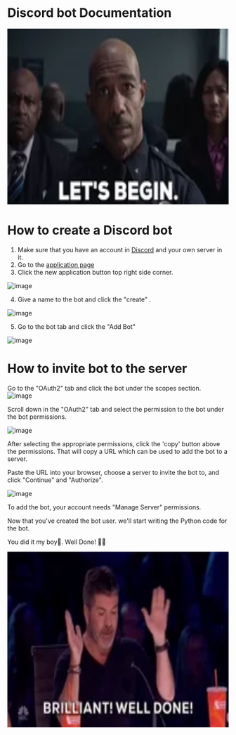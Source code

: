 # Discord bot Documentation

<img src="lets.webp" width = "1000" height = "400">

# How to create a Discord bot 
1. Make sure that you have an account in [Discord](https://discord.com/) and your own server in it.
2. Go to the [application page](https://discord.com/developers/applications)
3. Click the new application button top right side corner. 

![image](https://user-images.githubusercontent.com/72253236/112264499-fea2d780-8c96-11eb-8fef-9cabacddfedd.png)

4. Give a name to the bot and click the "create" .

![image](https://user-images.githubusercontent.com/72253236/112264683-3c9ffb80-8c97-11eb-9e1c-2ac482721c69.png)

5. Go to the bot tab and click the "Add Bot"

![image](https://user-images.githubusercontent.com/72253236/112265140-ff883900-8c97-11eb-9e1e-d799a3c8f2c4.png)

# How to invite bot to the server

Go to the "OAuth2" tab and click the bot under the scopes section.  
![image](https://user-images.githubusercontent.com/72253236/112266166-a9b49080-8c99-11eb-997f-299f11814bd5.png)

Scroll down in the "OAuth2" tab and select the permission to the bot under the bot permissions.

![image](https://user-images.githubusercontent.com/72253236/112266748-77576300-8c9a-11eb-993a-696ade5aa5ba.png)

After selecting the appropriate permissions, click the 'copy' button above the permissions. That will copy a URL which can be used to add the bot to a server.

Paste the URL into your browser, choose a server to invite the bot to, and click "Continue" and "Authorize".

![image](https://user-images.githubusercontent.com/72253236/112267856-1466cb80-8c9c-11eb-8d51-5e2413229fc7.png)

To add the bot, your account needs "Manage Server" permissions.

Now that you've created the bot user. we'll start writing the Python code for the bot. 

You did it my boy🤩. Well Done! 👏🙌

<img src="well.webp" width = "1000" height = "400">




 
